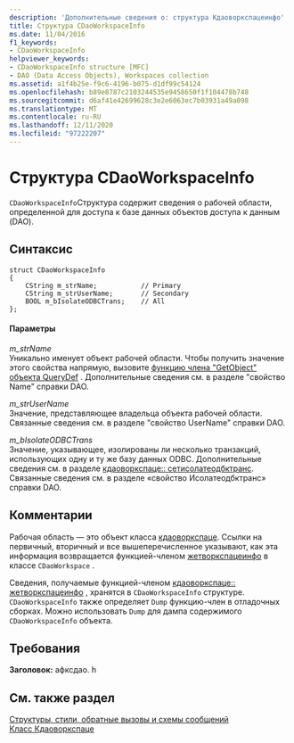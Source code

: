 ```yaml
---
description: 'Дополнительные сведения о: структура Кдаоворкспацеинфо'
title: Структура CDaoWorkspaceInfo
ms.date: 11/04/2016
f1_keywords:
- CDaoWorkspaceInfo
helpviewer_keywords:
- CDaoWorkspaceInfo structure [MFC]
- DAO (Data Access Objects), Workspaces collection
ms.assetid: a1f4b25e-f9c6-4196-b075-d1df99c54124
ms.openlocfilehash: b89e8787c2103244535e9458650f1f104478b748
ms.sourcegitcommit: d6af41e42699628c3e2e6063ec7b03931a49a098
ms.translationtype: MT
ms.contentlocale: ru-RU
ms.lasthandoff: 12/11/2020
ms.locfileid: "97222207"
---
```

# <a name="cdaoworkspaceinfo-structure"></a>Структура CDaoWorkspaceInfo

`CDaoWorkspaceInfo`Структура содержит сведения о рабочей области, определенной для доступа к базе данных объектов доступа к данным (DAO).

## <a name="syntax"></a>Синтаксис

```
struct CDaoWorkspaceInfo
{
    CString m_strName;           // Primary
    CString m_strUserName;       // Secondary
    BOOL m_bIsolateODBCTrans;    // All
};
```

#### <a name="parameters"></a>Параметры

*m_strName*<br/>
Уникально именует объект рабочей области. Чтобы получить значение этого свойства напрямую, вызовите [функцию члена "GetObject" объекта QueryDef](../../mfc/reference/cdaoquerydef-class.md#getname) . Дополнительные сведения см. в разделе "свойство Name" справки DAO.

*m_strUserName*<br/>
Значение, представляющее владельца объекта рабочей области. Связанные сведения см. в разделе "свойство UserName" справки DAO.

*m_bIsolateODBCTrans*<br/>
Значение, указывающее, изолированы ли несколько транзакций, использующих одну и ту же базу данных ODBC. Дополнительные сведения см. в разделе [кдаоворкспаце:: сетисолатеодбктранс](../../mfc/reference/cdaoworkspace-class.md#setisolateodbctrans). Связанные сведения см. в разделе «свойство Исолатеодбктранс» справки DAO.

## <a name="remarks"></a>Комментарии

Рабочая область — это объект класса [кдаоворкспаце](../../mfc/reference/cdaoworkspace-class.md). Ссылки на первичный, вторичный и все вышеперечисленное указывают, как эта информация возвращается функцией-членом [жетворкспацеинфо](../../mfc/reference/cdaoworkspace-class.md#getworkspaceinfo) в классе `CDaoWorkspace` .

Сведения, получаемые функцией-членом [кдаоворкспаце:: жетворкспацеинфо](../../mfc/reference/cdaoworkspace-class.md#getworkspaceinfo) , хранятся в `CDaoWorkspaceInfo` структуре. `CDaoWorkspaceInfo` также определяет `Dump` функцию-член в отладочных сборках. Можно использовать `Dump` для дампа содержимого `CDaoWorkspaceInfo` объекта.

## <a name="requirements"></a>Требования

**Заголовок:** афксдао. h

## <a name="see-also"></a>См. также раздел

[Структуры, стили, обратные вызовы и схемы сообщений](../../mfc/reference/structures-styles-callbacks-and-message-maps.md)<br/>
[Класс Кдаоворкспаце](../../mfc/reference/cdaoworkspace-class.md)
